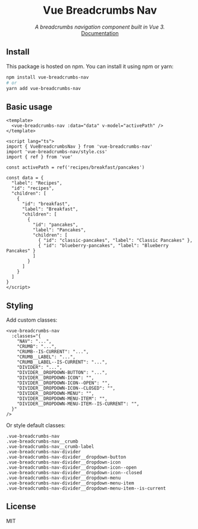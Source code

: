 <div align="center">
  <h1>Vue Breadcrumbs Nav</h1>
  <em>A breadcrumbs navigation component built in Vue 3.</em>
  <br/>
  <a href="https://francisashley.github.io/vue-breadcrumbs-nav/">Documentation</a>
</div>

## Install

This package is hosted on npm. You can install it using npm or yarn:

```bash
npm install vue-breadcrumbs-nav
# or
yarn add vue-breadcrumbs-nav
```

## Basic usage

```vue
<template>
  <vue-breadcrumbs-nav :data="data" v-model="activePath" />
</template>

<script lang="ts">
import { VueBreadcrumbsNav } from 'vue-breadcrumbs-nav'
import 'vue-breadcrumbs-nav/style.css'
import { ref } from 'vue'

const activePath = ref('recipes/breakfast/pancakes')

const data = {
  "label": "Recipes",
  "id": "recipes",
  "children": [
    {
      "id": "breakfast",
      "label": "Breakfast",
      "children": [
        {
          "id": "pancakes",
          "label": "Pancakes",
          "children": [
            { "id": "classic-pancakes", "label": "Classic Pancakes" },
            { "id": "blueberry-pancakes", "label": "Blueberry Pancakes" }
          ]
        }
      ]
    }
  ]
}
</script>
```

## Styling

Add custom classes:

```
<vue-breadcrumbs-nav
  :classes="{
    "NAV": "...",
    "CRUMB": "...",
    "CRUMB--IS-CURRENT": "...",
    "CRUMB__LABEL": "...",
    "CRUMB__LABEL--IS-CURRENT": "...",
    "DIVIDER": "...",
    "DIVIDER__DROPDOWN-BUTTON": "...",
    "DIVIDER__DROPDOWN-ICON": "",
    "DIVIDER__DROPDOWN-ICON--OPEN": "",
    "DIVIDER__DROPDOWN-ICON--CLOSED": "",
    "DIVIDER__DROPDOWN-MENU": "",
    "DIVIDER__DROPDOWN-MENU-ITEM": "",
    "DIVIDER__DROPDOWN-MENU-ITEM--IS-CURRENT": "",
  }"
/>
```

Or style default classes:

```
.vue-breadcrumbs-nav
.vue-breadcrumbs-nav__crumb
.vue-breadcrumbs-nav__crumb-label
.vue-breadcrumbs-nav-divider
.vue-breadcrumbs-nav-divider__dropdown-button
.vue-breadcrumbs-nav-divider__dropdown-icon
.vue-breadcrumbs-nav-divider__dropdown-icon--open
.vue-breadcrumbs-nav-divider__dropdown-icon--closed
.vue-breadcrumbs-nav-divider__dropdown-menu
.vue-breadcrumbs-nav-divider__dropdown-menu-item
.vue-breadcrumbs-nav-divider__dropdown-menu-item--is-current
```

## License
MIT